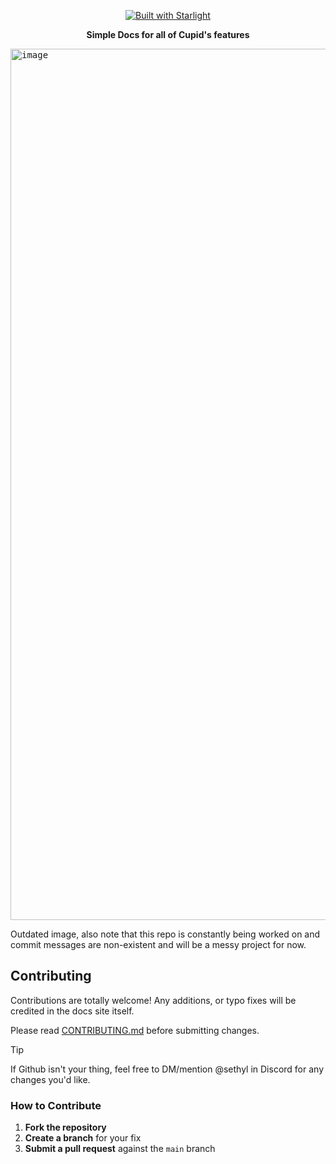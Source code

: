 <p align="center">
  <a href="https://starlight.astro.build">
    <img src="https://astro.badg.es/v2/built-with-starlight/tiny.svg" alt="Built with Starlight">
  </a>
</p>

<p align="center">
  <strong>Simple Docs for all of Cupid's features</strong>
</p>

<kbd><img width="2160" height="1394" alt="image" src="https://github.com/user-attachments/assets/93a19adc-7d28-43b0-b87a-6884bc1da083" />
</kbd>

Outdated image, also note that this repo is constantly being worked on and commit messages are non-existent and will be a messy project for now.

## Contributing

Contributions are totally welcome! Any additions, or typo fixes will be credited in the docs site itself.

Please read [CONTRIBUTING.md](./CONTRIBUTING.md) before submitting changes.

> [!TIP]
> If Github isn't your thing, feel free to DM/mention @sethyl in Discord for any changes you'd like.

### How to Contribute

1. **Fork the repository**  
2. **Create a branch** for your fix
3. **Submit a pull request** against the `main` branch
